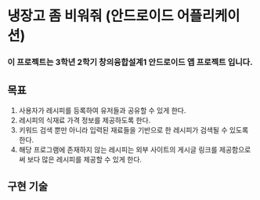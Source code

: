 # 냉장고 좀 비워줘 (안드로이드 어플리케이션)

### 이 프로젝트는 3학년 2학기 창의융합설계1 안드로이드 앱 프로젝트 입니다.

## 목표
1. 사용자가 레시피를 등록하여 유저들과 공유할 수 있게 한다.
2. 레시피의 식재료 가격 정보를 제공하도록 한다.
3. 키워드 검색 뿐만 아니라 입력된 재료들을 기반으로 한 레시피가 검색될 수 있도록 한다.
4. 해당 프로그램에 존재하지 않는 레시피는 외부 사이트의 게시글 링크를 제공함으로써 보다 많은 레시피를 제공할 수 있게 한다.


## 구현 기술
    

